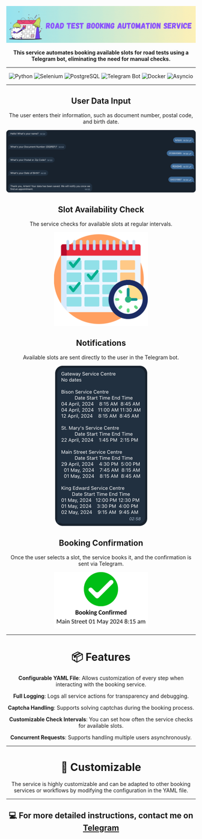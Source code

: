 <div align="center">

![Main](docs/gif/road.gif)

**This service automates booking available slots for road tests using a Telegram bot, eliminating the need for manual checks.**

---

![Python](https://img.shields.io/badge/Python-3776AB?style=for-the-badge&logo=python&logoColor=white)
![Selenium](https://img.shields.io/badge/Selenium-43B02A?style=for-the-badge&logo=selenium&logoColor=white)
![PostgreSQL](https://img.shields.io/badge/PostgreSQL-4169E1?style=for-the-badge&logo=postgresql&logoColor=white)
![Telegram Bot](https://img.shields.io/badge/Telegram_Bot-2CA5E0?style=for-the-badge&logo=telegram&logoColor=white)
![Docker](https://img.shields.io/badge/Docker-2496ED?style=for-the-badge&logo=docker&logoColor=white)
![Asyncio](https://img.shields.io/badge/Asyncio-808080?style=for-the-badge)

---


## User Data Input

The user enters their information, such as document number, postal code, and birth date.

<img src="docs/img/data_input.png" alt="User Data Input" width="800"/>

## Slot Availability Check

The service checks for available slots at regular intervals.

<img src="docs/img/calendar.png" alt="Calendar" width="250"/>

## Notifications

Available slots are sent directly to the user in the Telegram bot.

<img src="docs/img/response.png" alt="Response"/>

## Booking Confirmation

Once the user selects a slot, the service books it, and the confirmation is sent via Telegram.

<img src="docs/img/booking.png" alt="Booking" width="250"/>

---


  
# 📦 Features

<div align="center">
  
**Configurable YAML File**: Allows customization of every step when interacting with the booking service.

**Full Logging**: Logs all service actions for transparency and debugging.

**Captcha Handling**: Supports solving captchas during the booking process.

**Customizable Check Intervals**: You can set how often the service checks for available slots.

**Concurrent Requests**: Supports handling multiple users asynchronously.

</div>

---

# 🤖 Customizable

The service is highly customizable and can be adapted to other booking services or workflows by modifying the configuration in the YAML file.

</div>

---

<div align="center">
  
## 💻 For more detailed instructions, contact me on [Telegram](https://t.me/temashidzo)

</div>

